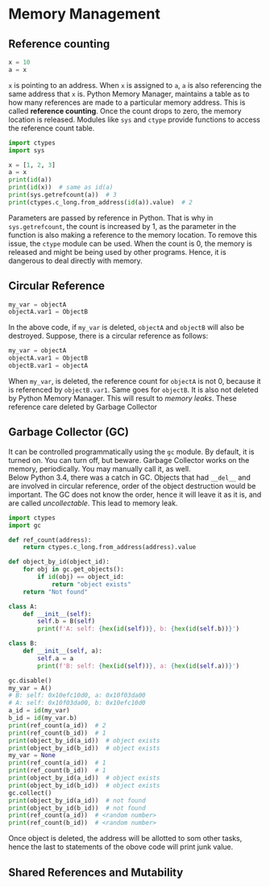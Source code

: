 # Memory Management

## Reference counting
```python
x = 10
a = x
```
`x` is pointing to an address. When `x` is assigned to `a`, `a` is also referencing the same address that `x` is. Python
Memory Manager, maintains a table as to how many references are made to a particular memory address. This is called 
**reference counting**. Once the count drops to zero, the memory location is released. Modules like `sys` and `ctype` provide
functions to access the reference count table.
```python
import ctypes
import sys

x = [1, 2, 3]
a = x
print(id(a))
print(id(x))  # same as id(a)
print(sys.getrefcount(a))  # 3
print(ctypes.c_long.from_address(id(a)).value)  # 2
```
Parameters are passed by reference in Python. That is why in `sys.getrefcount`, the count is increased by 1, as the parameter
in the function is also making a reference to the memory location. To remove this issue, the `ctype` module can be used. 
When the count is 0, the memory is released and might be being used by other programs. Hence, it is dangerous to deal directly
with memory.

## Circular Reference
```python
my_var = objectA
objectA.var1 = ObjectB
```
In the above code, if `my_var` is deleted, `objectA` and `objectB` will also be destroyed. Suppose, there is a circular
reference as follows:
```python
my_var = objectA
objectA.var1 = ObjectB
objectB.var1 = objectA
```
When `my_var`, is deleted, the reference count for `objectA` is not 0, because it is referenced by `objectB.var1`. Same
goes for `objectB`. It is also not deleted by Python Memory Manager. This will result to *memory leaks*. 
These reference care deleted by Garbage Collector

## Garbage Collector (GC)
It can be controlled programmatically using the `gc` module. By default, it is turned on. You can turn off, but beware.
Garbage Collector works on the memory, periodically. You may manually call it, as well.  
Below Python 3.4, there was a catch in GC. Objects that had `__del__` and are involved in circular reference, order of the
object destruction would be important. The GC does not know the order, hence it will leave it as it is, and are called 
*uncollectable*. This lead to memory leak.
```python
import ctypes
import gc

def ref_count(address):
    return ctypes.c_long.from_address(address).value

def object_by_id(object_id):
    for obj in gc.get_objects():
        if id(obj) == object_id:
            return "object exists"
    return "Not found"

class A:
    def __init__(self):
        self.b = B(self)
        print(f'A: self: {hex(id(self))}, b: {hex(id(self.b))}')

class B:
    def __init__(self, a):
        self.a = a
        print(f'B: self: {hex(id(self))}, a: {hex(id(self.a))}')

gc.disable()
my_var = A()
# B: self: 0x10efc10d0, a: 0x10f03da00
# A: self: 0x10f03da00, b: 0x10efc10d0
a_id = id(my_var)
b_id = id(my_var.b)
print(ref_count(a_id))  # 2
print(ref_count(b_id))  # 1
print(object_by_id(a_id))  # object exists
print(object_by_id(b_id))  # object exists
my_var = None
print(ref_count(a_id))  # 1
print(ref_count(b_id))  # 1
print(object_by_id(a_id))  # object exists
print(object_by_id(b_id))  # object exists
gc.collect()
print(object_by_id(a_id))  # not found
print(object_by_id(b_id))  # not found
print(ref_count(a_id))  # <random number>
print(ref_count(b_id))  # <random number>
```
Once object is deleted, the address will be allotted to som other tasks, hence the last to statements of the obove code 
will print junk value.

## Shared References and Mutability
```python

```